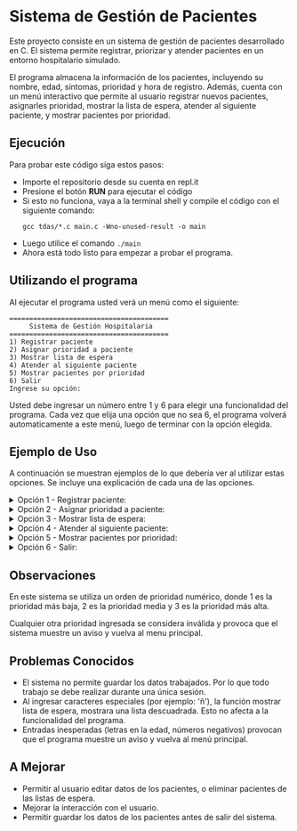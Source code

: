 **Sistema de Gestión de Pacientes**
===

Este proyecto consiste en un sistema de gestión de pacientes desarrollado en C. El sistema permite registrar, priorizar y atender pacientes en un entorno hospitalario simulado.

El programa almacena la información de los pacientes, incluyendo su nombre, edad, síntomas, prioridad y hora de registro. Además, cuenta con un menú interactivo que permite al usuario registrar nuevos pacientes, asignarles prioridad, mostrar la lista de espera, atender al siguiente paciente, y mostrar pacientes por prioridad.

**Ejecución**
---
Para probar este código siga estos pasos:
* Importe el repositorio desde su cuenta en repl.it
* Presione el botón **RUN** para ejecutar el código
* Si esto no funciona, vaya a la terminal shell y compile el código con el siguiente comando:
  ```
  gcc tdas/*.c main.c -Wno-unused-result -o main
  ```
* Luego utilice el comando `./main`
* Ahora está todo listo para empezar a probar el programa.

**Utilizando el programa**
  -
Al ejecutar el programa usted verá un menú como el siguiente:
```
========================================
     Sistema de Gestión Hospitalaria
========================================
1) Registrar paciente
2) Asignar prioridad a paciente
3) Mostrar lista de espera
4) Atender al siguiente paciente
5) Mostrar pacientes por prioridad
6) Salir
Ingrese su opción: 
```
Usted debe ingresar un número entre 1 y 6 para elegir una funcionalidad del programa. Cada vez que elija una opción que no sea 6, el programa volverá automaticamente a este menú, luego de terminar con la opción elegida.

**Ejemplo de Uso**
-
A continuación se muestran ejemplos de lo que debería ver al utilizar estas opciones. Se incluye una explicación de cada una de las opciones.
<details>
<summary>Opción 1 - Registrar paciente:</summary>
Esta opción comienza el registro de un paciente. Se le solicitará el nombre del paciente, junto con su edad y sus síntomas. Todo paciente tiene una prioridad inicial baja.

```
Ingrese su opción: 1
Registrar nuevo paciente
Ingrese el nombre del paciente: juan geraldo
Ingrese la edad del paciente: 24
Ingrese los síntomas del paciente: fiebre
Paciente registrado con éxito.
```
</details>

<details>
<summary>Opción 2 - Asignar prioridad a paciente:</summary>
Esta opción permite cambiar la prioridad de un paciente ya registrado. Se solicita el nombre del paciente, su prioridad actual y su nueva prioridad. Finalmente se mostrarán los nuevos datos del paciente.

  ```
Ingrese su opción: 2
Ingrese nombre del paciente:juan
Ingrese la prioridad actual (1 - 3): 1
Nombre: JUAN
Edad: 24
Síntomas: fiebre
Hora: 02:49:18
Prioridad: 1
```
> Datos actuales del paciente.

```
Ingrese nueva prioridad (1 - 3): 2
Nombre: JUAN
Edad: 24
Síntomas: fiebre
Hora: 02:49:18
Prioridad: 2
Prioridad actualizada con éxito.
```
> Datos actualizados.
</details>

 <details>
<summary>Opción 3 - Mostrar lista de espera:</summary>
Esta opción permite visualizar la lista de espera por completo. Se mostrarán en la pantalla los datos de todos los pacientes en espera, ordenados por prioridad y por orden de llegada dentro de cada prioridad.

   ```
Ingrese su opción: 3
|                             Nombre|Edad|    Prioridad|    Hora|
|                       JUAN GERALDO|  24|            2|02:54:58|
|                      MARCELA ULLOA|  43|            1|02:55:25|
```
 </details>

<details>
<summary>Opción 4 - Atender al siguiente paciente:</summary>
  
Esta opción mostrara los datos del siguiente paciente que debe ser atendido, respetando el orden de prioridad y de hora de llegada. Esto eliminará los registros del paciente, asumiendo que ha sido atendido.

```
Ingrese su opción: 4
Atendiendo a:         JUAN GERALDO
Edad del paciente:              24
Síntomas:                   fiebre
Prioridad:                       2
Hora de llegada:          02:54:58
```
</details>

<details>
<summary>Opción 5 - Mostrar pacientes por prioridad:</summary>
Esta opción solicitará una prioridad al usuario y mostrará la lista de espera correspondiente a esa prioridad.

  ```
Ingrese su opción: 5
Ingrese prioridad (1 - 3): 1
Mostrando lista de prioridad baja...
|                             Nombre|Edad|    Prioridad|    Hora|
|                      MARCELA ULLOA|  43|            1|02:55:25|
```

</details>

<details>
<summary>Opción 6 - Salir:</summary>
  
Finaliza la ejecución actual del programa.

```
Ingrese su opción: 6
Saliendo del sistema de gestión hospitalaria...
Presione una tecla para continuar...
```
</details>

**Observaciones**
-
En este sistema se utiliza un orden de prioridad numérico, donde 1 es la prioridad más baja, 2 es la prioridad media y 3 es la prioridad más alta.

Cualquier otra prioridad ingresada se considera inválida y provoca que el sistema muestre un aviso y vuelva al menu principal.

**Problemas Conocidos**
-
* El sistema no permite guardar los datos trabajados. Por lo que todo trabajo se debe realizar durante una única sesión.
* Al ingresar caracteres especiales (por ejemplo: 'ñ'), la función mostrar lista de espera, mostrara una lista descuadrada. Esto no afecta a la funcionalidad del programa.
* Entradas inesperadas (letras en la edad, números negativos) provocan que el programa muestre un aviso y vuelva al menú principal.

**A Mejorar**
-
* Permitir al usuario editar datos de los pacientes, o eliminar pacientes de las listas de espera.
* Mejorar la interacción con el usuario.
* Permitir guardar los datos de los pacientes antes de salir del sistema.
  
